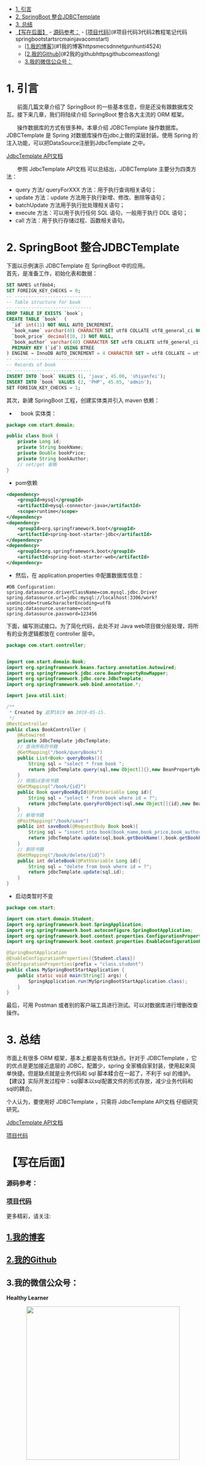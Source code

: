 
<!-- TOC -->

- [1. 引言](#1-引言)
- [2. SpringBoot 整合JDBCTemplate](#2-springboot-整合jdbctemplate)
- [3. 总结](#3-总结)
- [【写在后面】](#写在后面)
        - [源码参考：](#源码参考)
        - [[项目代码](../3.代码/2.教程笔记代码/springbootstart/src/main/java/com/start)](#项目代码3代码2教程笔记代码springbootstartsrcmainjavacomstart)
    - [[1.我的博客](https://me.csdn.net/gunhunti4524)](#1我的博客httpsmecsdnnetgunhunti4524)
    - [[2.我的Github](https://github.com/eastlong/)](#2我的githubhttpsgithubcomeastlong)
    - [3.我的微信公众号：](#3我的微信公众号)

<!-- /TOC -->
# 1. 引言
&emsp;&emsp;前面几篇文章介绍了 SpringBoot 的一些基本信息，但是还没有跟数据库交互。接下来几章，我们将陆续介绍 SpringBoot 整合各大主流的 ORM 框架。

&emsp;&emsp;操作数据库的方式有很多种。本章介绍 JDBCTemplate 操作数据库。
JDBCTemplate 是 Spring 对数据库操作在jdbc上做的深层封装。使用 Spring 的注入功能，可以把DataSource注册到JdbcTemplate 之中。

[ JdbcTemplate API文档](https://docs.spring.io/spring/docs/current/javadoc-api/org/springframework/jdbc/core/JdbcTemplate.html)

&emsp;&emsp;参照 JdbcTemplate API文档 可以总结出，JDBCTemplate 主要分为四类方法：
* query 方法/ queryForXXX 方法：用于执行查询相关语句；
* update 方法：update 方法用于执行新增、修改、删除等语句；
* batchUpdate 方法用于执行批处理相关语句；
* execute 方法：可以用于执行任何 SQL 语句，一般用于执行 DDL 语句；
* call 方法：用于执行存储过程、函数相关语句。

# 2. SpringBoot 整合JDBCTemplate
下面以示例演示 JDBCTemplate 在 SpringBoot 中的应用。  
首先，是准备工作，初始化表和数据：
```sql
SET NAMES utf8mb4;
SET FOREIGN_KEY_CHECKS = 0;
-- ----------------------------
-- Table structure for book
-- ----------------------------
DROP TABLE IF EXISTS `book`;
CREATE TABLE `book`  (
  `id` int(11) NOT NULL AUTO_INCREMENT,
  `book_name` varchar(40) CHARACTER SET utf8 COLLATE utf8_general_ci NOT NULL,
  `book_price` decimal(10, 2) NOT NULL,
  `book_author` varchar(40) CHARACTER SET utf8 COLLATE utf8_general_ci NOT NULL,
  PRIMARY KEY (`id`) USING BTREE
) ENGINE = InnoDB AUTO_INCREMENT = 4 CHARACTER SET = utf8 COLLATE = utf8_general_ci ROW_FORMAT = Dynamic;
-- ----------------------------
-- Records of book
-- ----------------------------
INSERT INTO `book` VALUES (1, 'java', 45.00, 'shiyanfei');
INSERT INTO `book` VALUES (2, 'PHP', 45.65, 'admin');
SET FOREIGN_KEY_CHECKS = 1;
```
其次，新建 SpringBoot 工程，创建实体类并引入 maven 依赖：

*  book 实体类：

```java
package com.start.domain;

public class Book {
    private Long id;
    private String bookName;
    private Double bookPrice;
    private String bookAuthor;
    // set/get 省略
}
```

* pom依赖
```xml
<dependency>
    <groupId>mysql</groupId>
    <artifactId>mysql-connector-java</artifactId>
    <scope>runtime</scope>
</dependency>
<dependency>
    <groupId>org.springframework.boot</groupId>
    <artifactId>spring-boot-starter-jdbc</artifactId>
</dependency>
<dependency>
    <groupId>org.springframework.boot</groupId>
    <artifactId>spring-boot-starter-web</artifactId>
</dependency>
```

* 然后，在 application.properties 中配置数据库信息：
```properties
#DB Configuration:
spring.datasource.driverClassName=com.mysql.jdbc.Driver
spring.datasource.url=jdbc:mysql://localhost:3306/work?
useUnicode=true&characterEncoding=utf8
spring.datasource.username=root
spring.datasource.password=123456
```

下面，编写测试接口。为了简化代码，此处不对 Java web项目做分层处理，将所有的业务逻辑都放在 controller 层中。
```java
package com.start.controller;


import com.start.domain.Book;
import org.springframework.beans.factory.annotation.Autowired;
import org.springframework.jdbc.core.BeanPropertyRowMapper;
import org.springframework.jdbc.core.JdbcTemplate;
import org.springframework.web.bind.annotation.*;

import java.util.List;

/**
 * Created by 追梦1819 on 2019-05-15.
 */
@RestController
public class BookController {
    @Autowired
    private JdbcTemplate jdbcTemplate;
    // 查询所有的书籍
    @GetMapping("/book/queryBooks")
    public List<Book> queryBooks(){
        String sql = "select * from book ";
        return jdbcTemplate.query(sql,new Object[]{},new BeanPropertyRowMapper<>(Book.class));
    }
    // 根据id查询书籍
    @GetMapping("/book/{id}")
    public Book queryBookById(@PathVariable Long id){
        String sql = "select * from book where id = ?";
        return jdbcTemplate.queryForObject(sql,new Object[]{id},new BeanPropertyRowMapper<>(Book.class));
    }
    // 新增书籍
    @PostMapping("/book/save")
    public int saveBook(@RequestBody Book book){
        String sql = "insert into book(book_name,book_price,book_author) values(?,?,?)";
        return jdbcTemplate.update(sql,book.getBookName(),book.getBookPrice(),book.getBookAuthor());
    }
    // 删除书籍
    @GetMapping("/book/delete/{id}")
    public int deleteBook(@PathVariable Long id){
        String sql = "delete from book where id = ?";
        return jdbcTemplate.update(sql,id);
    }
}
```

* 启动类暂时不变
```java
package com.start;

import com.start.domain.Student;
import org.springframework.boot.SpringApplication;
import org.springframework.boot.autoconfigure.SpringBootApplication;
import org.springframework.boot.context.properties.ConfigurationProperties;
import org.springframework.boot.context.properties.EnableConfigurationProperties;

@SpringBootApplication
@EnableConfigurationProperties({Student.class})
@ConfigurationProperties(prefix = "class.student")
public class MySpringBootStartApplication {
    public static void main(String[] args) {
        SpringApplication.run(MySpringBootStartApplication.class);
    }
}

```

最后，可用 Postman 或者别的客户端工具进行测试。可以对数据库进行增删改查操作。

# 3. 总结
市面上有很多 ORM 框架，基本上都是各有优缺点。针对于 JDBCTemplate ，它的优点是更加接近底层的 JDBC，配置少，spring 全家桶自家封装，使用起来简单快捷。但是缺点就是业务代码和 sql 脚本糅合在一起了，不利于 sql 的维护。
【建议】实际开发过程中：sql脚本以sql配置文件的形式存放，减少业务代码和sql的耦合。

个人认为，要使用好 JDBCTemplate ，只需将 JdbcTemplate API文档 仔细研究研究。

[ JdbcTemplate API文档](https://docs.spring.io/spring/docs/current/javadoc-api/org/springframework/jdbc/core/JdbcTemplate.html)

[项目代码](../3.代码/2.教程笔记代码/springbootstart/src/main/java/com/start)


# 【写在后面】  
### 源码参考：
### [项目代码](../3.代码/2.教程笔记代码/springbootstart/src/main/java/com/start)

更多精彩，请关注:  
## [1.我的博客](https://me.csdn.net/gunhunti4524)  
## [2.我的Github](https://github.com/eastlong/)   
## 3.我的微信公众号：
**Healthy Learner**
<div align="center"><a><img width="400" heigth="400" src="imgs/0.PNG"></a></div>


